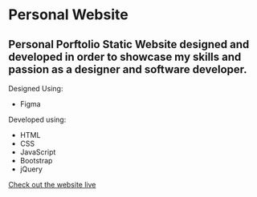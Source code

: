 # Personal Website
Personal Porftolio Static Website designed and developed in order to showcase my skills and passion as a designer and software developer.
---
Designed Using:
- Figma

Developed using:
- HTML
- CSS
- JavaScript
- Bootstrap
- jQuery

[Check out the website live](https://andreamassa.com/)



